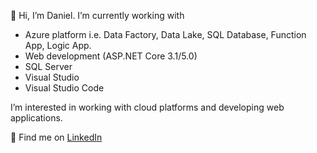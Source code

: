 👋 Hi, I’m Daniel.
I’m currently working with
- Azure platform i.e. Data Factory, Data Lake, SQL Database, Function App, Logic App.
- Web development (ASP.NET Core 3.1/5.0)
- SQL Server
- Visual Studio
- Visual Studio Code

I’m interested in working with cloud platforms and developing web applications.

👀 Find me on [LinkedIn](https://www.linkedin.com/in/daniel-biskup-profile)

<!---
Daniel-Biskup/Daniel-Biskup is a ✨ special ✨ repository because its `README.md` (this file) appears on your GitHub profile.
You can click the Preview link to take a look at your changes.
--->
